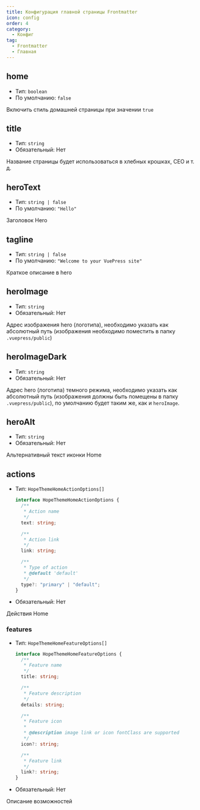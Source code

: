 ```yaml
---
title: Конфигурация главной страницы Frontmatter
icon: config
order: 4
category:
  - Конфиг
tag:
  - Frontmatter
  - Главная
---
```


## home

- Тип: `boolean`
- По умолчанию: `false`

Включить стиль домашней страницы при значении `true`

## title

- Тип: `string`
- Обязательный: Нет

Название страницы будет использоваться в хлебных крошках, СЕО и т. д.

## heroText

- Тип: `string | false`
- По умолчанию: `"Hello"`

Заголовок Hero

## tagline

- Тип: `string | false`
- По умолчанию: `"Welcome to your VuePress site"`

Краткое описание в hero

## heroImage

- Тип: `string`
- Обязательный: Нет

Адрес изображения hero (логотипа), необходимо указать как абсолютный путь (изображения необходимо поместить в папку `.vuepress/public`)

## heroImageDark

- Тип: `string`
- Обязательный: Нет

Адрес hero (логотипа) темного режима, необходимо указать как абсолютный путь (изображения должны быть помещены в папку `.vuepress/public`), по умолчанию будет таким же, как и `heroImage`.

## heroAlt

- Тип: `string`
- Обязательный: Нет

Альтернативный текст иконки Home

## actions

- Тип: `HopeThemeHomeActionOptions[]`

  ```ts
  interface HopeThemeHomeActionOptions {
    /**
     * Action name
     */
    text: string;

    /**
     * Action link
     */
    link: string;

    /**
     * Type of action
     * @default 'default'
     */
    type?: "primary" | "default";
  }
  ```

- Обязательный: Нет

Действия Home

### features

- Тип: `HopeThemeHomeFeatureOptions[]`

  ```ts
  interface HopeThemeHomeFeatureOptions {
    /**
     * Feature name
     */
    title: string;

    /**
     * Feature description
     */
    details: string;

    /**
     * Feature icon
     *
     * @description image link or icon fontClass are supported
     */
    icon?: string;

    /**
     * Feature link
     */
    link?: string;
  }
  ```

- Обязательный: Нет

Описание возможностей
